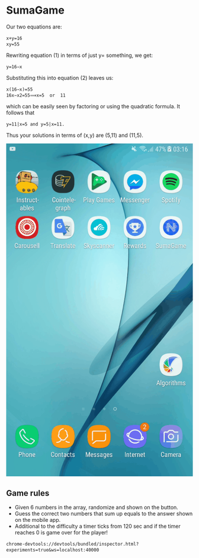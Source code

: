 # SumaGame
Our two equations are:
```
x+y=16
xy=55
```
Rewriting equation (1) in terms of just y= something, we get:
```
y=16−x
```
Substituting this into equation (2) leaves us:
```
x(16−x)=55
16x−x2=55⟹x=5  or  11
```
which can be easily seen by factoring or using the quadratic formula. It follows that 
```
y=11|x=5 and y=5|x=11.
```
Thus your solutions in terms of (x,y) are (5,11) and (11,5).

<img src="demo.gif"/>

## Game rules
* Given 6 numbers in the array, randomize and shown on the button.
* Guess the correct two numbers that sum up equals to the answer shown on the mobile app.
* Additional to the difficulty a timer ticks from 120 sec and if the timer reaches 0 is game over for the player!

```
chrome-devtools://devtools/bundled/inspector.html?experiments=true&ws=localhost:40000
```
